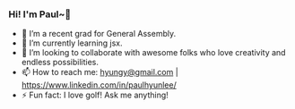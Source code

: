 ### Hi! I'm Paul~👋

- 🔭 I’m a recent grad for General Assembly.
- 🌱 I’m currently learning jsx.
- 👯 I’m looking to collaborate with awesome folks who love creativity and endless possibilities.
- 📫 How to reach me: hyungy@gmail.com | https://www.linkedin.com/in/paulhyunlee/
- ⚡ Fun fact: I love golf!  Ask me anything!


<!--
**LeepDev/LeepDev** is a ✨ _special_ ✨ repository because its `README.md` (this file) appears on your GitHub profile.

Here are some ideas to get you started:

- 🔭 I’m currently working on ...
- 🌱 I’m currently learning ...
- 👯 I’m looking to collaborate on ...
- 🤔 I’m looking for help with ...
- 💬 Ask me about ...
- 📫 How to reach me: ...
- 😄 Pronouns: ...
- ⚡ Fun fact: ...
-->
